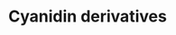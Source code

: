 ---
annotations:
- type: Pathway Ontology
  value: classic metabolic pathway
authors:
- Kozo2
- AlexanderPico
- Khanspers
- Egonw
- Mkutmon
description: Pathway describing the derivativation of cyanidin.
last-edited: 2019-08-16
organisms:
- Arabidopsis thaliana
redirect_from:
- /index.php/Pathway:WP3960
- /instance/WP3960
schema-jsonld:
- '@context': https://schema.org/
  '@id': https://wikipathways.github.io/pathways/WP3960.html
  '@type': Dataset
  creator:
    '@type': Organization
    name: WikiPathways
  description: Pathway describing the derivativation of cyanidin.
  keywords:
  - Cyanidin 3-O-[2''-O-(xylosyl)-6''-O-(p-O-(glucosyl)-p-coumaroyl) glucoside] 5-O-glucoside
  - ''
  - Cyanidin 3-O-sophoroside
  - Cyanidin 3-sambubioside
  - Malonylshisonin
  - Cyanidin 3-O-(6-O-p-coumaroyl)glucoside
  - Cyanidin 3-O-glucoside
  - Cyanidin 3-O-[2''-O-(2'''-O-(sinapoyl) xylosyl) 6''-O-(p-coumaroyl) glucoside]
    5-O-glucoside
  - Cyanidin 3-O-(6-O-p-coumaroyl)glucoside-5-O-glucoside
  - Cyanidin 3,5-O-diglucoside
  - Cyanidin 3-(6''-(E)-p-coumarylsambubioside) 5-glucoside
  - Cyanidin 3-O-[2''-O-(2'''-O-(sinapoyl) xylosyl) glucoside] 5-O-glucoside
  - Cyanidin 3-O-[2''-O-(xylosyl)-6''-O-(p-coumaroyl) glucoside] 5-O-malonylglucoside
  - Cyanidin
  - Cyanidin 3-(6''-p-coumaryl-2'''-sinapylsambubioside)-5-(6-malonylglucoside)
  - Cyanidin 3-(6''-p-coumarylsambubioside)
  - Cyanidin 3-sambubioside-5-glucoside
  - Cyanidin 3-O-[2-O-(2-O-(sinapoyl)-bata-D-xylopyranosyl) 6-O-(4-O-(beta-D-glucopyranosyl)-p-coumaroyl-bata-D-glucopyranoside]
    5-O-[6-O-(malonyl) bata-D-glucopyranoside]
  - Cyanidin 3-O-[2''-O-(xylosyl) 6''-O-(p-O-(glucosyl) p-coumaroyl) glucoside] 5-O-[6'''-O-(malonyl)
    glucoside]
  - Cyanidin 3-O-[2''-O-(xylosyl) glucoside] 5-O-(6'''-O-malonyl) glucoside
  license: CC0
  name: Cyanidin derivatives‎
seo: CreativeWork
title: Cyanidin derivatives‎
wpid: WP3960
---